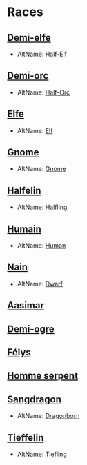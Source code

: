 [][Items]

# Races

[][LinkItem]

## [Demi-elfe]
- AltName: [Half-Elf](#)

[][LinkItem]

## [Demi-orc]
- AltName: [Half-Orc](#)

[][LinkItem]

## [Elfe]
- AltName: [Elf](#)

[][LinkItem]

## [Gnome]
- AltName: [Gnome](#)

[][LinkItem]

## [Halfelin]
- AltName: [Halfling](#)

[][LinkItem]

## [Humain]
- AltName: [Human](#)

[][LinkItem]

## [Nain]
- AltName: [Dwarf](#)

[][LinkItem]

## [Aasimar]

[][LinkItem]

## [Demi-ogre]

[][LinkItem]

## [Félys]

[][LinkItem]

## [Homme serpent]

[][LinkItem]

## [Sangdragon]
- AltName: [Dragonborn](#)

[][LinkItem]

## [Tieffelin]
- AltName: [Tiefling](#)

[Demi-elfe]: half-elf_hd.md
[Demi-orc]: half-orc_hd.md
[Elfe]: elf_hd.md
[Gnome]: gnome_hd.md
[Halfelin]: halfling_hd.md
[Humain]: human_hd.md
[Nain]: dwarf_hd.md
[Aasimar]: aasimar_hd.md
[Demi-ogre]: demi-ogre_hd.md
[Félys]: felys_hd.md
[Homme serpent]: homme-serpent_hd.md
[Sangdragon]: dragonborn_hd.md
[Tieffelin]: tiefling_hd.md

[Items]: #
[LinkItem]: #

